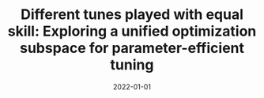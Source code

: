 ---
title: "Different tunes played with equal skill: Exploring a unified optimization subspace for parameter-efficient tuning"
collection: publications
category: conferences
permalink: /publication/2024-tunes
date: 2022-01-01
venue: 'EMNLP Findings'
paperurl: 'https://aclanthology.org/2022.findings-emnlp.244/'
---